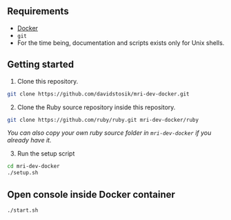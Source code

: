 ## Requirements

- [Docker](https://www.docker.com/)
- `git`
- For the time being, documentation and scripts exists only for Unix shells.

## Getting started

1. Clone this repository.
  ```sh
  git clone https://github.com/davidstosik/mri-dev-docker.git
  ```
2. Clone the Ruby source repository inside this repository.
  ```sh
  git clone https://github.com/ruby/ruby.git mri-dev-docker/ruby
  ```
  _You can also copy your own ruby source folder in `mri-dev-docker` if you
  already have it._

3. Run the setup script
  ```sh
  cd mri-dev-docker
  ./setup.sh
  ```

## Open console inside Docker container

```sh
./start.sh
```
